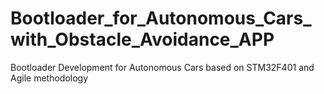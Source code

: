 # Bootloader_for_Autonomous_Cars_with_Obstacle_Avoidance_APP
Bootloader Development for Autonomous Cars based on STM32F401 and Agile methodology 
